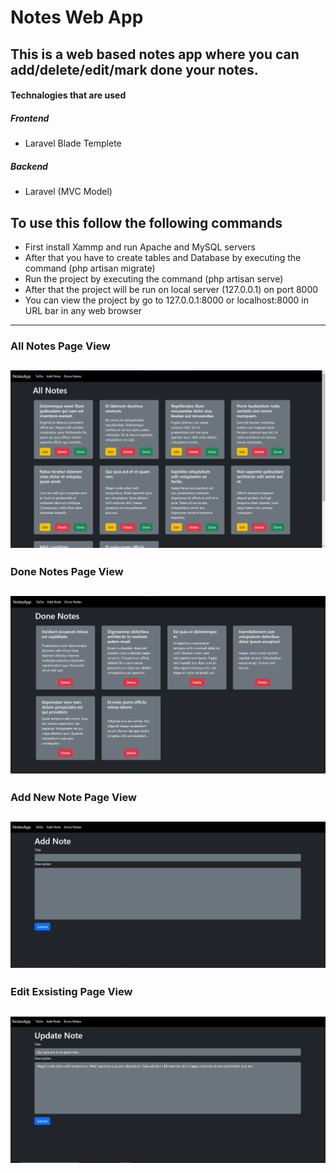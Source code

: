 # Notes Web App

## This is a web based notes app where you can add/delete/edit/mark done your notes.

#### Technalogies that are used
##### Frontend
- Laravel Blade Templete
##### Backend
- Laravel (MVC Model)


## To use this follow the following commands
- First install Xammp and run Apache and MySQL servers
- After that you have to create tables and Database by executing the command (php artisan migrate)
- Run the project by executing the command (php artisan serve)
- After that the project will be run on local server (127.0.0.1) on port 8000
- You can view the project by go to 127.0.0.1:8000 or localhost:8000 in URL bar in any web browser

---

### All Notes Page View
![All Notes View](./storage/files/NotesWebAppImages/AllNotes.png)
---

### Done Notes Page View
![All Notes View](./storage/files/NotesWebAppImages/DoneNotes.png)
---

### Add New Note Page View
![All Notes View](./storage/files/NotesWebAppImages/AddNote.png)
---

### Edit Exsisting Page View
![All Notes View](./storage/files/NotesWebAppImages/UpdateNote.png)
---